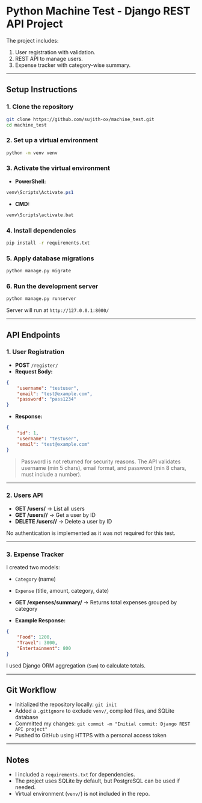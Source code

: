 # Python Machine Test - Django REST API Project

The project includes:  
1. User registration with validation.  
2. REST API to manage users.  
3. Expense tracker with category-wise summary.

---

## Setup Instructions

### 1. Clone the repository
```bash
git clone https://github.com/sujith-ox/machine_test.git
cd machine_test
````

### 2. Set up a virtual environment

```bash
python -m venv venv
```

### 3. Activate the virtual environment

* **PowerShell:**

```powershell
venv\Scripts\Activate.ps1
```

* **CMD:**

```cmd
venv\Scripts\activate.bat
```

### 4. Install dependencies

```bash
pip install -r requirements.txt
```

### 5. Apply database migrations

```bash
python manage.py migrate
```

### 6. Run the development server

```bash
python manage.py runserver
```

Server will run at `http://127.0.0.1:8000/`

---

## API Endpoints

### 1. User Registration

* **POST** `/register/`
* **Request Body:**

```json
{
    "username": "testuser",
    "email": "test@example.com",
    "password": "pass1234"
}
```

* **Response:**

```json
{
    "id": 1,
    "username": "testuser",
    "email": "test@example.com"
}
```

> Password is not returned for security reasons.
> The API validates username (min 5 chars), email format, and password (min 8 chars, must include a number).

---

### 2. Users API

* **GET /users/** → List all users
* **GET /users/<id>/** → Get a user by ID
* **DELETE /users/<id>/** → Delete a user by ID

No authentication is implemented as it was not required for this test.

---

### 3. Expense Tracker

I created two models:

* `Category` (name)

* `Expense` (title, amount, category, date)

* **GET /expenses/summary/** → Returns total expenses grouped by category

* **Example Response:**

```json
{
    "Food": 1200,
    "Travel": 3000,
    "Entertainment": 800
}
```

I used Django ORM aggregation (`Sum`) to calculate totals.

---

## Git Workflow

* Initialized the repository locally: `git init`
* Added a `.gitignore` to exclude `venv/`, compiled files, and SQLite database
* Committed my changes: `git commit -m "Initial commit: Django REST API project"`
* Pushed to GitHub using HTTPS with a personal access token

---

## Notes

* I included a `requirements.txt` for dependencies.
* The project uses SQLite by default, but PostgreSQL can be used if needed.
* Virtual environment (`venv/`) is not included in the repo.
